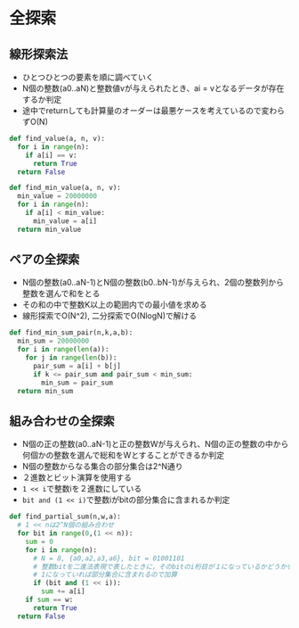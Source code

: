 # 全探索
## 線形探索法
- ひとつひとつの要素を順に調べていく
- N個の整数(a0..aN)と整数値vが与えられたとき、ai = vとなるデータが存在するか判定
- 途中でreturnしても計算量のオーダーは最悪ケースを考えているので変わらずO(N)
```python
def find_value(a, n, v):
  for i in range(n):
    if a[i] == v:
      return True
  return False

def find_min_value(a, n, v):
  min_value = 20000000
  for i in range(n):
    if a[i] < min_value:
      min_value = a[i]
  return min_value
```

## ペアの全探索
- N個の整数(a0..aN-1)とN個の整数(b0..bN-1)が与えられ、2個の整数列から整数を選んで和をとる
- その和の中で整数K以上の範囲内での最小値を求める
- 線形探索でO(N^2), 二分探索でO(NlogN)で解ける
```python
def find_min_sum_pair(n,k,a,b):
  min_sum = 20000000
  for i in range(len(a)):
    for j in range(len(b)):
      pair_sum = a[i] + b[j]
      if k <= pair_sum and pair_sum < min_sum:
        min_sum = pair_sum
  return min_sum
```

## 組み合わせの全探索
- N個の正の整数(a0..aN-1)と正の整数Wが与えられ、N個の正の整数の中から何個かの整数を選んで総和をWとすることができるか判定
- N個の整数からなる集合の部分集合は2^N通り
- ２進数とビット演算を使用する
- `1 << i`で整数iを２進数にしている
- `bit and (1 << i)`で整数iがbitの部分集合に含まれるか判定
```python
def find_partial_sum(n,w,a):
  # 1 << nは2^N個の組み合わせ
  for bit in range(0,(1 << n)):
    sum = 0
    for i in range(n):
      # N = 8, {a0,a2,a3,a6}, bit = 01001101
      # 整数bitを二進法表現で表したときに，そのbitのi桁目が１になっているかどうかを判定
      # 1になっていれば部分集合に含まれるので加算
      if (bit and (1 << i)):
        sum += a[i]
    if sum == w:
      return True
  return False
```
